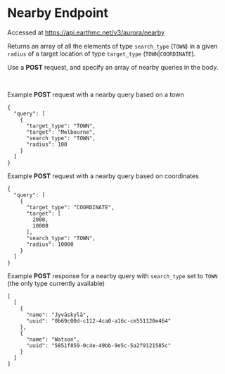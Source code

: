 # Nearby Endpoint
Accessed at https://api.earthmc.net/v3/aurora/nearby

Returns an array of all the elements of type `search_type` (`TOWN`) in a given `radius` of a target location of type `target_type` (`TOWN`|`COORDINATE`).

Use a **POST** request, and specify an array of nearby queries in the body.

<br>

Example **POST** request with a nearby query based on a town
```json5
{
  "query": [
    {
      "target_type": "TOWN",
      "target": "Melbourne",
      "search_type": "TOWN",
      "radius": 100
    }
  ]
}
```

Example **POST** request with a nearby query based on coordinates
```json5
{
  "query": [
    {
      "target_type": "COORDINATE",
      "target": [
        2000,
        10000
      ],
      "search_type": "TOWN",
      "radius": 10000
    }
  ]
}
```

Example **POST** response for a nearby query with `search_type` set to `TOWN` (the only type currently available)
```json5
[
  [
    {
      "name": "Jyväskylä",
      "uuid": "0b69c00d-c112-4ca0-a16c-ce551120e464"
    },
    {
      "name": "Watson",
      "uuid": "5851f859-0c4e-49bb-9e5c-5a2f9121585c"
    }
  ]
]
```
